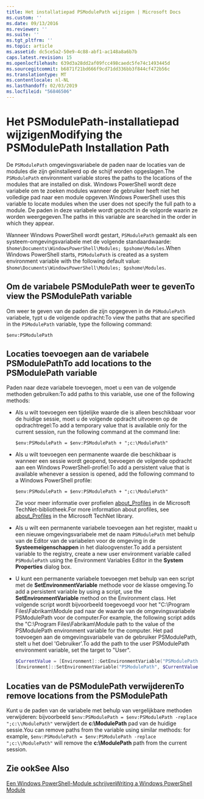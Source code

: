 ```yaml
---
title: Het installatiepad PSModulePath wijzigen | Microsoft Docs
ms.custom: ''
ms.date: 09/13/2016
ms.reviewer: ''
ms.suite: ''
ms.tgt_pltfrm: ''
ms.topic: article
ms.assetid: dc5ce5a2-50e9-4c88-abf1-ac148a8a6b7b
caps.latest.revision: 15
ms.openlocfilehash: 639d3a28dd2af09fcc498caedc5fe74c1493445d
ms.sourcegitcommit: b6871f21bd666f9cd71dd336bb3f844cf472b56c
ms.translationtype: MT
ms.contentlocale: nl-NL
ms.lasthandoff: 02/03/2019
ms.locfileid: "56846506"
---
```

# <a name="modifying-the-psmodulepath-installation-path"></a><span data-ttu-id="da9d0-102">Het PSModulePath-installatiepad wijzigen</span><span class="sxs-lookup"><span data-stu-id="da9d0-102">Modifying the PSModulePath Installation Path</span></span>

<span data-ttu-id="da9d0-103">De `PSModulePath` omgevingsvariabele de paden naar de locaties van de modules die zijn geïnstalleerd op de schijf worden opgeslagen.</span><span class="sxs-lookup"><span data-stu-id="da9d0-103">The `PSModulePath` environment variable stores the paths to the locations of the modules that are installed on disk.</span></span> <span data-ttu-id="da9d0-104">Windows PowerShell wordt deze variabele om te zoeken modules wanneer de gebruiker heeft niet het volledige pad naar een module opgeven.</span><span class="sxs-lookup"><span data-stu-id="da9d0-104">Windows PowerShell uses this variable to locate modules when the user does not specify the full path to a module.</span></span> <span data-ttu-id="da9d0-105">De paden in deze variabele wordt gezocht in de volgorde waarin ze worden weergegeven.</span><span class="sxs-lookup"><span data-stu-id="da9d0-105">The paths in this variable are searched in the order in which they appear.</span></span>

<span data-ttu-id="da9d0-106">Wanneer Windows PowerShell wordt gestart, `PSModulePath` gemaakt als een systeem-omgevingsvariabele met de volgende standaardwaarde: `$home\Documents\WindowsPowerShell\Modules; $pshome\Modules`.</span><span class="sxs-lookup"><span data-stu-id="da9d0-106">When Windows PowerShell starts, `PSModulePath` is created as a system environment variable with the following default value: `$home\Documents\WindowsPowerShell\Modules; $pshome\Modules`.</span></span>

## <a name="to-view-the-psmodulepath-variable"></a><span data-ttu-id="da9d0-107">Om de variabele PSModulePath weer te geven</span><span class="sxs-lookup"><span data-stu-id="da9d0-107">To view the PSModulePath variable</span></span>

<span data-ttu-id="da9d0-108">Om weer te geven van de paden die zijn opgegeven in de `PSModulePath` variabele, typt u de volgende opdracht:</span><span class="sxs-lookup"><span data-stu-id="da9d0-108">To view the paths that are specified in the `PSModulePath` variable, type the following command:</span></span>

`$env:PSModulePath`

## <a name="to-add-locations-to-the-psmodulepath-variable"></a><span data-ttu-id="da9d0-109">Locaties toevoegen aan de variabele PSModulePath</span><span class="sxs-lookup"><span data-stu-id="da9d0-109">To add locations to the PSModulePath variable</span></span>

<span data-ttu-id="da9d0-110">Paden naar deze variabele toevoegen, moet u een van de volgende methoden gebruiken:</span><span class="sxs-lookup"><span data-stu-id="da9d0-110">To add paths to this variable, use one of the following methods:</span></span>

- <span data-ttu-id="da9d0-111">Als u wilt toevoegen een tijdelijke waarde die is alleen beschikbaar voor de huidige sessie, moet u de volgende opdracht uitvoeren op de opdrachtregel:</span><span class="sxs-lookup"><span data-stu-id="da9d0-111">To add a temporary value that is available only for the current session, run the following command at the command line:</span></span>

  `$env:PSModulePath = $env:PSModulePath + ";c:\ModulePath"`

- <span data-ttu-id="da9d0-112">Als u wilt toevoegen een permanente waarde die beschikbaar is wanneer een sessie wordt geopend, toevoegen de volgende opdracht aan een Windows PowerShell-profiel:</span><span class="sxs-lookup"><span data-stu-id="da9d0-112">To add a persistent value that is available whenever a session is opened, add the following command to a Windows PowerShell profile:</span></span>

  `$env:PSModulePath = $env:PSModulePath + ";c:\ModulePath"`

  <span data-ttu-id="da9d0-113">Zie voor meer informatie over profielen [about_Profiles](/powershell/module/microsoft.powershell.core/about/about_profiles) in de Microsoft TechNet-bibliotheek.</span><span class="sxs-lookup"><span data-stu-id="da9d0-113">For more information about profiles, see [about_Profiles](/powershell/module/microsoft.powershell.core/about/about_profiles) in the Microsoft TechNet library.</span></span>

- <span data-ttu-id="da9d0-114">Als u wilt een permanente variabele toevoegen aan het register, maakt u een nieuwe omgevingsvariabele met de naam `PSModulePath` met behulp van de Editor van de variabelen voor de omgeving in de **Systeemeigenschappen** in het dialoogvenster.</span><span class="sxs-lookup"><span data-stu-id="da9d0-114">To add a persistent variable to the registry, create a new user environment variable called `PSModulePath` using the Environment Variables Editor in the **System Properties** dialog box.</span></span>

- <span data-ttu-id="da9d0-115">U kunt een permanente variabele toevoegen met behulp van een script met de **SetEnvironmentVariable** methode voor de klasse omgeving.</span><span class="sxs-lookup"><span data-stu-id="da9d0-115">To add a persistent variable by using a script, use the **SetEnvironmentVariable** method on the Environment class.</span></span> <span data-ttu-id="da9d0-116">Het volgende script wordt bijvoorbeeld toegevoegd voor het "C:\Program Files\Fabrikam\Module pad naar de waarde van de omgevingsvariabele PSModulePath voor de computer.</span><span class="sxs-lookup"><span data-stu-id="da9d0-116">For example, the following script adds the "C:\Program Files\Fabrikam\Module path to the value of the PSModulePath environment variable for the computer.</span></span> <span data-ttu-id="da9d0-117">Het pad toevoegen aan de omgevingsvariabele van de gebruiker PSModulePath, stelt u het doel 'Gebruiker'.</span><span class="sxs-lookup"><span data-stu-id="da9d0-117">To add the path to the user PSModulePath environment variable, set the target to "User".</span></span>

  ```powershell
  $CurrentValue = [Environment]::GetEnvironmentVariable("PSModulePath", "Machine")
  [Environment]::SetEnvironmentVariable("PSModulePath", $CurrentValue + ";C:\Program Files\Fabrikam\Modules", "Machine")

  ```

## <a name="to-remove-locations-from-the-psmodulepath"></a><span data-ttu-id="da9d0-118">Locaties van de PSModulePath verwijderen</span><span class="sxs-lookup"><span data-stu-id="da9d0-118">To remove locations from the PSModulePath</span></span>

<span data-ttu-id="da9d0-119">Kunt u de paden van de variabele met behulp van vergelijkbare methoden verwijderen: bijvoorbeeld `$env:PSModulePath = $env:PSModulePath -replace ";c:\\ModulePath"` verwijdert de **c:\ModulePath** pad van de huidige sessie.</span><span class="sxs-lookup"><span data-stu-id="da9d0-119">You can remove paths from the variable using similar methods: for example, `$env:PSModulePath = $env:PSModulePath -replace ";c:\\ModulePath"` will remove the **c:\ModulePath** path from the current session.</span></span>

## <a name="see-also"></a><span data-ttu-id="da9d0-120">Zie ook</span><span class="sxs-lookup"><span data-stu-id="da9d0-120">See Also</span></span>

[<span data-ttu-id="da9d0-121">Een Windows PowerShell-Module schrijven</span><span class="sxs-lookup"><span data-stu-id="da9d0-121">Writing a Windows PowerShell Module</span></span>](./writing-a-windows-powershell-module.md)
